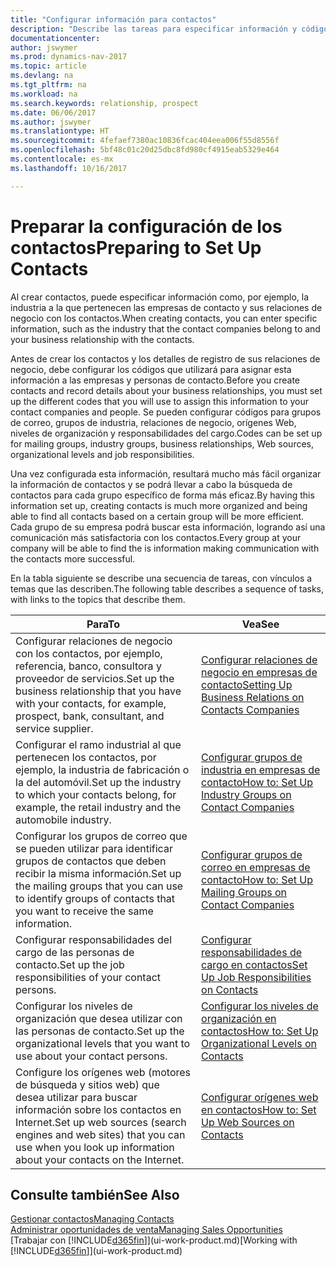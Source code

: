 ```yaml
---
title: "Configurar información para contactos"
description: "Describe las tareas para especificar información y códigos, por ejemplo, sobre grupos de industria y relaciones de negocio, antes de configurar los contactos."
documentationcenter: 
author: jswymer
ms.prod: dynamics-nav-2017
ms.topic: article
ms.devlang: na
ms.tgt_pltfrm: na
ms.workload: na
ms.search.keywords: relationship, prospect
ms.date: 06/06/2017
ms.author: jswymer
ms.translationtype: HT
ms.sourcegitcommit: 4fefaef7380ac10836fcac404eea006f55d8556f
ms.openlocfilehash: 5bf48c01c20d25dbc8fd980cf4915eab5329e464
ms.contentlocale: es-mx
ms.lasthandoff: 10/16/2017

---
```

# <a name="preparing-to-set-up-contacts"></a><span data-ttu-id="18732-103">Preparar la configuración de los contactos</span><span class="sxs-lookup"><span data-stu-id="18732-103">Preparing to Set Up Contacts</span></span>
<span data-ttu-id="18732-104">Al crear contactos, puede especificar información como, por ejemplo, la industria a la que pertenecen las empresas de contacto y sus relaciones de negocio con los contactos.</span><span class="sxs-lookup"><span data-stu-id="18732-104">When creating contacts, you can enter specific information, such as the industry that the contact companies belong to and your business relationship with the contacts.</span></span>

<span data-ttu-id="18732-105">Antes de crear los contactos y los detalles de registro de sus relaciones de negocio, debe configurar los códigos que utilizará para asignar esta información a las empresas y personas de contacto.</span><span class="sxs-lookup"><span data-stu-id="18732-105">Before you create contacts and record details about your business relationships, you must set up the different codes that you will use to assign this information to your contact companies and people.</span></span> <span data-ttu-id="18732-106">Se pueden configurar códigos para grupos de correo, grupos de industria, relaciones de negocio, orígenes Web, niveles de organización y responsabilidades del cargo.</span><span class="sxs-lookup"><span data-stu-id="18732-106">Codes can be set up for mailing groups, industry groups, business relationships, Web sources, organizational levels and job responsibilities.</span></span>

<span data-ttu-id="18732-107">Una vez configurada esta información, resultará mucho más fácil organizar la información de contactos y se podrá llevar a cabo la búsqueda de contactos para cada grupo específico de forma más eficaz.</span><span class="sxs-lookup"><span data-stu-id="18732-107">By having this information set up, creating contacts is much more organized and being able to find all contacts based on a certain group will be more efficient.</span></span> <span data-ttu-id="18732-108">Cada grupo de su empresa podrá buscar esta información, logrando así una comunicación más satisfactoria con los contactos.</span><span class="sxs-lookup"><span data-stu-id="18732-108">Every group at your company will be able to find the is information making communication with the contacts more successful.</span></span>

<span data-ttu-id="18732-109">En la tabla siguiente se describe una secuencia de tareas, con vínculos a temas que las describen.</span><span class="sxs-lookup"><span data-stu-id="18732-109">The following table describes a sequence of tasks, with links to the topics that describe them.</span></span> 

| <span data-ttu-id="18732-110">Para</span><span class="sxs-lookup"><span data-stu-id="18732-110">To</span></span> | <span data-ttu-id="18732-111">Vea</span><span class="sxs-lookup"><span data-stu-id="18732-111">See</span></span> |
| --- | --- |
| <span data-ttu-id="18732-112">Configurar relaciones de negocio con los contactos, por ejemplo, referencia, banco, consultora y proveedor de servicios.</span><span class="sxs-lookup"><span data-stu-id="18732-112">Set up the business relationship that you have with your contacts, for example, prospect, bank, consultant, and service supplier.</span></span> |[<span data-ttu-id="18732-113">Configurar relaciones de negocio en empresas de contacto</span><span class="sxs-lookup"><span data-stu-id="18732-113">Setting Up Business Relations on Contacts Companies</span></span>](marketing-business-relations.md) |
| <span data-ttu-id="18732-114">Configurar el ramo industrial al que pertenecen los contactos, por ejemplo, la industria de fabricación o la del automóvil.</span><span class="sxs-lookup"><span data-stu-id="18732-114">Set up the industry to which your contacts belong, for example, the retail industry and the automobile industry.</span></span> |[<span data-ttu-id="18732-115">Configurar grupos de industria en empresas de contacto</span><span class="sxs-lookup"><span data-stu-id="18732-115">How to: Set Up Industry Groups on Contact Companies</span></span>](marketing-industry-groups.md) |
| <span data-ttu-id="18732-116">Configurar los grupos de correo que se pueden utilizar para identificar grupos de contactos que deben recibir la misma información.</span><span class="sxs-lookup"><span data-stu-id="18732-116">Set up the mailing groups that you can use to identify groups of contacts that you want to receive the same information.</span></span> |[<span data-ttu-id="18732-117">Configurar grupos de correo en empresas de contacto</span><span class="sxs-lookup"><span data-stu-id="18732-117">How to: Set Up Mailing Groups on Contact Companies</span></span>](marketing-mailing-groups.md) |
| <span data-ttu-id="18732-118">Configurar responsabilidades del cargo de las personas de contacto.</span><span class="sxs-lookup"><span data-stu-id="18732-118">Set up the job responsibilities of your contact persons.</span></span> |[<span data-ttu-id="18732-119">Configurar responsabilidades de cargo en contactos</span><span class="sxs-lookup"><span data-stu-id="18732-119">Set Up Job Responsibilities on Contacts</span></span>](marketing-job-responsibilities.md) |
| <span data-ttu-id="18732-120">Configurar los niveles de organización que desea utilizar con las personas de contacto.</span><span class="sxs-lookup"><span data-stu-id="18732-120">Set up the organizational levels that you want to use about your contact persons.</span></span> |[<span data-ttu-id="18732-121">Configurar los niveles de organización en contactos</span><span class="sxs-lookup"><span data-stu-id="18732-121">How to: Set Up Organizational Levels on Contacts</span></span>](marketing-organizational-levels.md) |
| <span data-ttu-id="18732-122">Configure los orígenes web (motores de búsqueda y sitios web) que desea utilizar para buscar información sobre los contactos en Internet.</span><span class="sxs-lookup"><span data-stu-id="18732-122">Set up web sources (search engines and web sites) that you can use when you look up information about your contacts on the Internet.</span></span> |[<span data-ttu-id="18732-123">Configurar orígenes web en contactos</span><span class="sxs-lookup"><span data-stu-id="18732-123">How to: Set Up Web Sources on Contacts</span></span>](marketing-web-sources.md) |

## <a name="see-also"></a><span data-ttu-id="18732-124">Consulte también</span><span class="sxs-lookup"><span data-stu-id="18732-124">See Also</span></span>
[<span data-ttu-id="18732-125">Gestionar contactos</span><span class="sxs-lookup"><span data-stu-id="18732-125">Managing Contacts</span></span>](marketing-contacts.md)  
[<span data-ttu-id="18732-126">Administrar oportunidades de venta</span><span class="sxs-lookup"><span data-stu-id="18732-126">Managing Sales Opportunities</span></span>](marketing-manage-sales-opportunities.md)  
<span data-ttu-id="18732-127">[Trabajar con [!INCLUDE[d365fin](includes/d365fin_md.md)]](ui-work-product.md)</span><span class="sxs-lookup"><span data-stu-id="18732-127">[Working with [!INCLUDE[d365fin](includes/d365fin_md.md)]](ui-work-product.md)</span></span>

